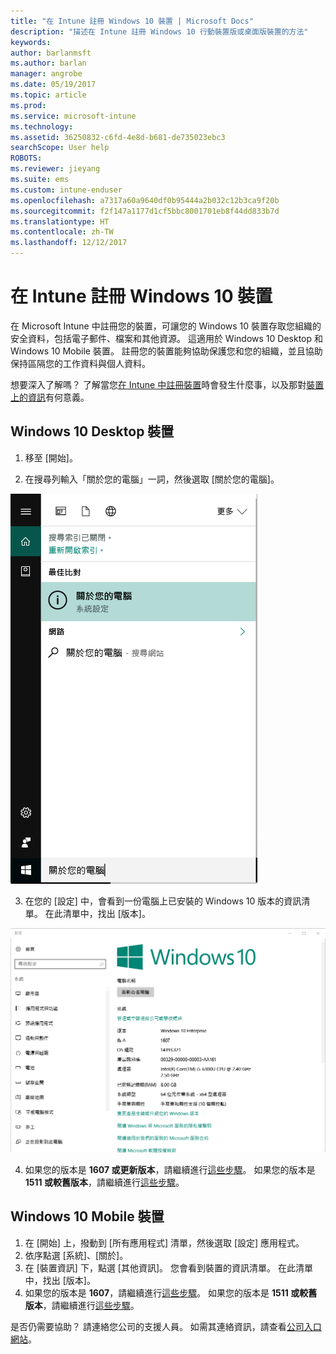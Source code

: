 ```yaml
---
title: "在 Intune 註冊 Windows 10 裝置 | Microsoft Docs"
description: "描述在 Intune 註冊 Windows 10 行動裝置版或桌面版裝置的方法"
keywords: 
author: barlanmsft
ms.author: barlan
manager: angrobe
ms.date: 05/19/2017
ms.topic: article
ms.prod: 
ms.service: microsoft-intune
ms.technology: 
ms.assetid: 36250832-c6fd-4e8d-b681-de735023ebc3
searchScope: User help
ROBOTS: 
ms.reviewer: jieyang
ms.suite: ems
ms.custom: intune-enduser
ms.openlocfilehash: a7317a60a9640df0b95444a2b032c12b3ca9f20b
ms.sourcegitcommit: f2f147a1177d1cf5bbc8001701eb8f44dd833b7d
ms.translationtype: HT
ms.contentlocale: zh-TW
ms.lasthandoff: 12/12/2017
---
```

# <a name="enroll-your-windows-10-devices-in-intune"></a>在 Intune 註冊 Windows 10 裝置

在 Microsoft Intune 中註冊您的裝置，可讓您的 Windows 10 裝置存取您組織的安全資料，包括電子郵件、檔案和其他資源。 這適用於 Windows 10 Desktop 和 Windows 10 Mobile 裝置。 註冊您的裝置能夠協助保護您和您的組織，並且協助保持區隔您的工作資料與個人資料。

想要深入了解嗎？ 了解當您[在 Intune 中註冊裝置](what-happens-if-you-install-the-company-portal-app-and-enroll-your-device-in-intune-windows.md)時會發生什麼事，以及那對[裝置上的資訊](what-info-can-your-company-see-when-you-enroll-your-device-in-intune.md)有何意義。

## <a name="windows-10-desktop-devices"></a>Windows 10 Desktop 裝置

1. 移至 [開始]。

2. 在搜尋列輸入「關於您的電腦」一詞，然後選取 [關於您的電腦]。

 ![搜尋電腦的相關設定](media/searching_for_about_your_pc.png)

3.  在您的 [設定] 中，會看到一份電腦上已安裝的 Windows 10 版本的資訊清單。 在此清單中，找出 [版本]。

 ![Windows 10 Desktop 關於您的電腦](media/settings_about_pc.png)

4.  如果您的版本是 __1607 或更新版本__，請繼續進行[這些步驟](enroll-your-w10-device-access-work-or-school.md)。 如果您的版本是 __1511 或較舊版本__，請繼續進行[這些步驟](enroll-your-w10-device-your-account.md)。

## <a name="windows-10-mobile-devices"></a>Windows 10 Mobile 裝置        

1.  在 [開始] 上，撥動到 [所有應用程式] 清單，然後選取 [設定] 應用程式。        
2.  依序點選 [系統]、[關於]。       
3.  在 [裝置資訊] 下，點選 [其他資訊]。 您會看到裝置的資訊清單。 在此清單中，找出 [版本]。        
4.  如果您的版本是 __1607__，請繼續進行[這些步驟](enroll-your-w10-device-access-work-or-school.md)。 如果您的版本是 __1511 或較舊版本__，請繼續進行[這些步驟](enroll-your-w10-device-your-account.md)。

是否仍需要協助？ 請連絡您公司的支援人員。 如需其連絡資訊，請查看[公司入口網站](https://portal.manage.microsoft.com#HelpDeskDialog)。
